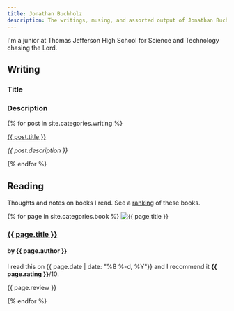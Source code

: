 ```yaml
---
title: Jonathan Buchholz
description: The writings, musing, and assorted output of Jonathan Buchholz.
---
```

I'm a junior at Thomas Jefferson High School for Science and Technology chasing the Lord.

## Writing

<div class="writing">
<h3>Title</h3>
<h3>Description</h3>
    {% for post in site.categories.writing %}
    <p><a href="{{ post.url }}">{{ post.title }}</a></p>
    <p class="description"><em>{{ post.description }}</em></p>
    {% endfor %}
</div>

## Reading

Thoughts and notes on books I read. See a [ranking](/book/log) of these books.

<div>
    {% for page in site.categories.book %}
    <img src="{{ page.cover }}" alt="{{ page.title }}" class=cover>
    <h3><a href="{{ page.url }}">{{ page.title }}</a></h3>
    <h4>by {{ page.author }}</h4>
    <p>I read this on {{ page.date | date: "%B %-d, %Y"}} and I recommend it <b>{{ page.rating }}</b>/10.</p>
    <p>{{ page.review }}</p>
    {% endfor %}
</div>
